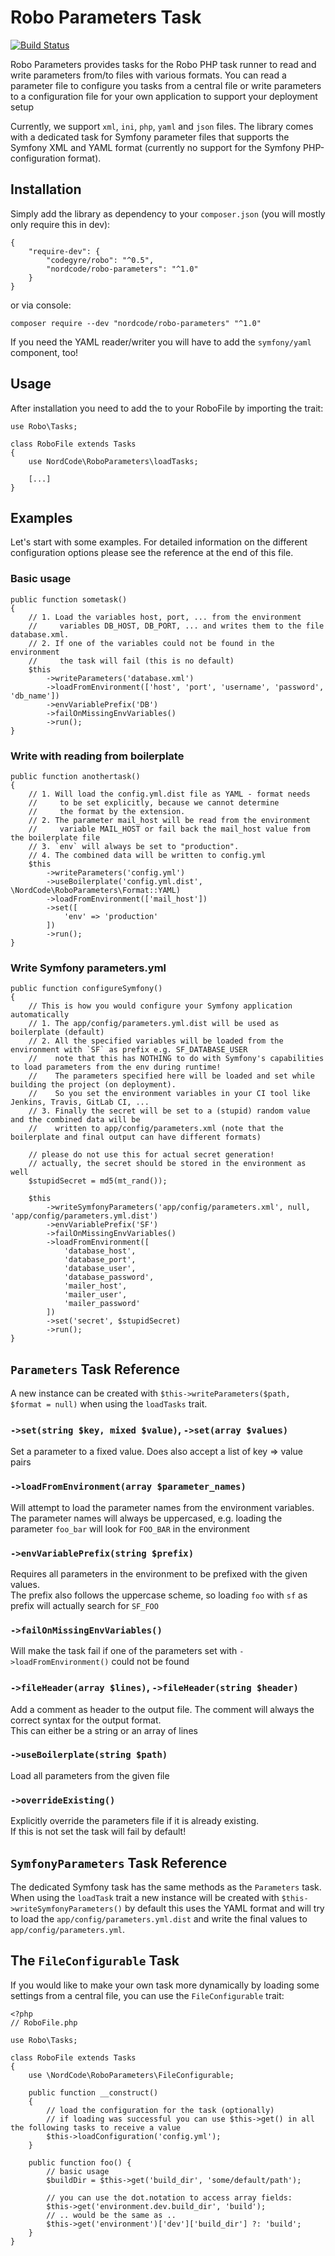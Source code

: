 Robo Parameters Task
=====
[![Build Status](https://img.shields.io/travis/nordcode/robo-parameters.svg?style=flat-square)](https://travis-ci.org/nordcode/robo-parameters)

Robo Parameters provides tasks for the Robo PHP task runner to read
and write parameters from/to files with various formats. You can
read a parameter file to configure you tasks from a central file
or write parameters to a configuration file for your own application
to support your deployment setup

Currently, we support `xml`, `ini`, `php`, `yaml` and `json` files.
The library comes with a dedicated task for Symfony parameter
files that supports the Symfony XML and YAML format
(currently no support for the Symfony PHP-configuration format).


## Installation
Simply add the library as dependency to your `composer.json` (you will mostly only require this in dev):
```
{
    "require-dev": {
        "codegyre/robo": "^0.5",
        "nordcode/robo-parameters": "^1.0"
    }
}
```
or via console:
```
composer require --dev "nordcode/robo-parameters" "^1.0"
```

If you need the YAML reader/writer you will have to add the `symfony/yaml` component, too!

## Usage
After installation you need to add the  to your RoboFile by importing the trait:
```
use Robo\Tasks;

class RoboFile extends Tasks
{
    use NordCode\RoboParameters\loadTasks;
    
    [...]
}
```

## Examples
Let's start with some examples. For detailed information on the different configuration options please see the
 reference at the end of this file.

### Basic usage
```
public function sometask()
{
    // 1. Load the variables host, port, ... from the environment
    //     variables DB_HOST, DB_PORT, ... and writes them to the file database.xml.
    // 2. If one of the variables could not be found in the environment
    //     the task will fail (this is no default)
    $this
        ->writeParameters('database.xml')
        ->loadFromEnvironment(['host', 'port', 'username', 'password', 'db_name'])
        ->envVariablePrefix('DB')
        ->failOnMissingEnvVariables()
        ->run();
}
```

### Write with reading from boilerplate
```
public function anothertask()
{
    // 1. Will load the config.yml.dist file as YAML - format needs
    //     to be set explicitly, because we cannot determine
    //     the format by the extension.
    // 2. The parameter mail_host will be read from the environment
    //     variable MAIL_HOST or fail back the mail_host value from the boilerplate file
    // 3. `env` will always be set to "production".
    // 4. The combined data will be written to config.yml
    $this
        ->writeParameters('config.yml')
        ->useBoilerplate('config.yml.dist', \NordCode\RoboParameters\Format::YAML)
        ->loadFromEnvironment(['mail_host'])
        ->set([
            'env' => 'production'
        ])
        ->run();
}
```

### Write Symfony parameters.yml
```
public function configureSymfony()
{
    // This is how you would configure your Symfony application automatically
    // 1. The app/config/parameters.yml.dist will be used as boilerplate (default)
    // 2. All the specified variables will be loaded from the environment with `SF` as prefix e.g. SF_DATABASE_USER
    //    note that this has NOTHING to do with Symfony's capabilities to load parameters from the env during runtime!
    //    The parameters specified here will be loaded and set while building the project (on deployment).
    //    So you set the environment variables in your CI tool like Jenkins, Travis, GitLab CI, ...
    // 3. Finally the secret will be set to a (stupid) random value and the combined data will be
    //    written to app/config/parameters.xml (note that the boilerplate and final output can have different formats)
    
    // please do not use this for actual secret generation!
    // actually, the secret should be stored in the environment as well
    $stupidSecret = md5(mt_rand());
    
    $this
        ->writeSymfonyParameters('app/config/parameters.xml', null, 'app/config/parameters.yml.dist')
        ->envVariablePrefix('SF')
        ->failOnMissingEnvVariables()
        ->loadFromEnvironment([
            'database_host',
            'database_port',
            'database_user',
            'database_password',
            'mailer_host',
            'mailer_user',
            'mailer_password'
        ])
        ->set('secret', $stupidSecret)
        ->run();
}
```


## `Parameters` Task Reference
A new instance can be created with `$this->writeParameters($path, $format = null)` when using the `loadTasks` trait.

### `->set(string $key, mixed $value)`, `->set(array $values)`
Set a parameter to a fixed value. Does also accept a list of key => value pairs

### `->loadFromEnvironment(array $parameter_names)`
Will attempt to load the parameter names from the environment variables.  
The parameter names will always be uppercased, e.g. loading the parameter `foo_bar` will look for `FOO_BAR` in the environment

### `->envVariablePrefix(string $prefix)`
Requires all parameters in the environment to be prefixed with the given values.  
The prefix also follows the uppercase scheme, so loading `foo` with `sf` as prefix will actually search for `SF_FOO`

### `->failOnMissingEnvVariables()`
Will make the task fail if one of the parameters set with `->loadFromEnvironment()` could not be found

### `->fileHeader(array $lines)`, `->fileHeader(string $header)`
Add a comment as header to the output file. The comment will always the correct syntax for the output format.  
This can either be a string or an array of lines

### `->useBoilerplate(string $path)`
Load all parameters from the given file

### `->overrideExisting()`
Explicitly override the parameters file if it is already existing.  
If this is not set the task will fail by default!


## `SymfonyParameters` Task Reference
The dedicated Symfony task has the same methods as the `Parameters` task.  
When using the `loadTask` trait a new instance will be created with `$this->writeSymfonyParameters()` by default
this uses the YAML format and will try to load the `app/config/parameters.yml.dist` and write the final values to
`app/config/parameters.yml`.


## The `FileConfigurable` Task
If you would like to make your own task more dynamically by loading some settings from a central file, you can use
the `FileConfigurable` trait:

```
<?php
// RoboFile.php

use Robo\Tasks;

class RoboFile extends Tasks
{
    use \NordCode\RoboParameters\FileConfigurable;

    public function __construct()
    {
        // load the configuration for the task (optionally)
        // if loading was successful you can use $this->get() in all the following tasks to receive a value
        $this->loadConfiguration('config.yml');
    }
    
    public function foo() {
        // basic usage
        $buildDir = $this->get('build_dir', 'some/default/path');
        
        // you can use the dot.notation to access array fields:
        $this->get('environment.dev.build_dir', 'build');
        // .. would be the same as ..
        $this->get('environment')['dev']['build_dir'] ?: 'build';
    }
} 
```
